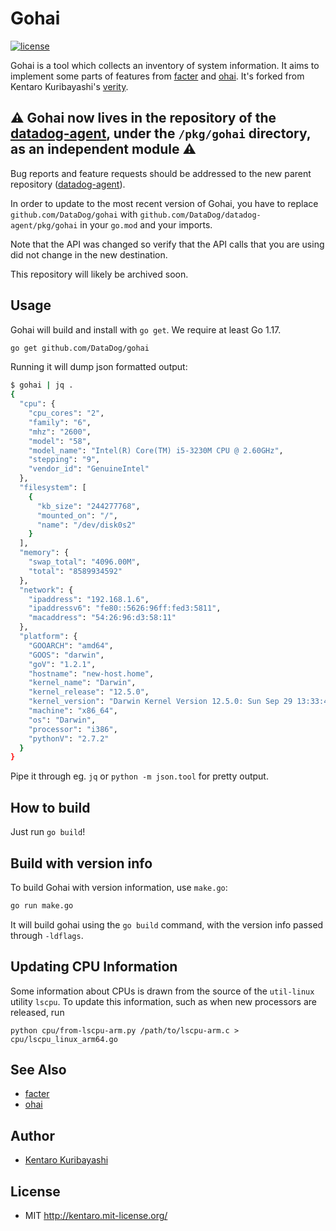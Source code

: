 # Gohai

[![license](http://img.shields.io/badge/license-MIT-red.svg?style=flat)](http://kentaro.mit-license.org/)

Gohai is a tool which collects an inventory of system information. It aims to implement some parts of features from [facter](https://github.com/puppetlabs/facter) and [ohai](https://github.com/opscode/ohai).  It's forked from Kentaro Kuribayashi's [verity](https://github.com/kentaro/verity).

## :warning: Gohai now lives in the repository of the [datadog-agent](https://github.com/DataDog/datadog-agent), under the `/pkg/gohai` directory, as an independent module :warning:

Bug reports and feature requests should be addressed to the new parent repository ([datadog-agent](https://github.com/DataDog/datadog-agent)).

In order to update to the most recent version of Gohai, you have to replace `github.com/DataDog/gohai` with `github.com/DataDog/datadog-agent/pkg/gohai` in your `go.mod` and your imports.

Note that the API was changed so verify that the API calls that you are using did not change in the new destination.

This repository will likely be archived soon.

## Usage

Gohai will build and install with `go get`. We require at least Go 1.17.

```sh
go get github.com/DataDog/gohai
```

Running it will dump json formatted output:

```sh
$ gohai | jq .
{
  "cpu": {
    "cpu_cores": "2",
    "family": "6",
    "mhz": "2600",
    "model": "58",
    "model_name": "Intel(R) Core(TM) i5-3230M CPU @ 2.60GHz",
    "stepping": "9",
    "vendor_id": "GenuineIntel"
  },
  "filesystem": [
    {
      "kb_size": "244277768",
      "mounted_on": "/",
      "name": "/dev/disk0s2"
    }
  ],
  "memory": {
    "swap_total": "4096.00M",
    "total": "8589934592"
  },
  "network": {
    "ipaddress": "192.168.1.6",
    "ipaddressv6": "fe80::5626:96ff:fed3:5811",
    "macaddress": "54:26:96:d3:58:11"
  },
  "platform": {
    "GOOARCH": "amd64",
    "GOOS": "darwin",
    "goV": "1.2.1",
    "hostname": "new-host.home",
    "kernel_name": "Darwin",
    "kernel_release": "12.5.0",
    "kernel_version": "Darwin Kernel Version 12.5.0: Sun Sep 29 13:33:47 PDT 2013; root:xnu-2050.48.12~1/RELEASE_X86_64",
    "machine": "x86_64",
    "os": "Darwin",
    "processor": "i386",
    "pythonV": "2.7.2"
  }
}
```

Pipe it through eg. `jq` or `python -m json.tool` for pretty output.

## How to build

Just run `go build`!

## Build with version info

To build Gohai with version information, use `make.go`:

```sh
go run make.go
```

It will build gohai using the `go build` command, with the version info passed through `-ldflags`.

## Updating CPU Information

Some information about CPUs is drawn from the source of the `util-linux` utility `lscpu`.
To update this information, such as when new processors are released, run

```
python cpu/from-lscpu-arm.py /path/to/lscpu-arm.c > cpu/lscpu_linux_arm64.go
```

## See Also

  * [facter](https://github.com/puppetlabs/facter)
  * [ohai](https://github.com/opscode/ohai)

## Author

  * [Kentaro Kuribayashi](http://kentarok.org/)

## License

  * MIT http://kentaro.mit-license.org/

